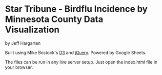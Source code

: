 Star Tribune - Birdflu Incidence by Minnesota County Data Visualization
================

by Jeff Hargarten

Built using Mike Bostock's [D3](https://github.com/mbostock/d3) and [jQuery](https://github.com/jquery/jquery). Powered by Google Sheets.

The files can be run in any live server setup. Just open the index.html file in your browser.